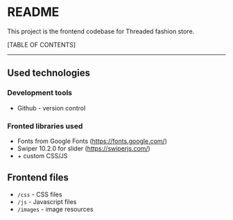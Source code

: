 # README #

This project is the frontend codebase for Threaded fashion store.

[TABLE OF CONTENTS]

------------------------------------

## Used technologies ##

### Development tools ###

* Github - version control

### Fronted libraries used ###

* Fonts from Google Fonts (https://fonts.google.com/)
* Swiper 10.2.0 for slider (https://swiperjs.com/)
* \+ custom CSS/JS

## Frontend files

* `/css` - CSS files
* `/js` - Javascript files
* `/images` - image resources

